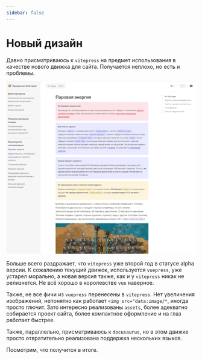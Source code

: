 ```yaml
---
sidebar: false
---
```


# Новый дизайн

Давно присматриваюсь к `vitepress` на предмет использования в качестве нового движка для сайта. Получается неплохо, но есть и проблемы.

![Новый дизайн](./screenshot.png)

Больше всего раздражает, что `vitepress` уже второй год в статусе alpha версии. К сожалению текущий движок, используется `vuepress`, уже устарел морально, а новая версия также, как и у `vitepress` никак не релизнется. Не всё хорошо в королевстве `vue` наверное.

Также, не все фичи из `vuepress` перенесены в `vitepress`. Нет увеличения изображений, непонятно как работает `<img src="data:image/*`, иногда просто глючит. Зато интересно реализованы `assets`, более адекватно собирается проект сайта, более компактное оформление и на глаз работает быстрее.

Также, параллельно, присматриваюсь к `docusaurus`, но в этом движке просто отвратительно реализована поддержка нескольких языков.

Посмотрим, что получится в итоге.

